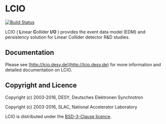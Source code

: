 # LCIO

[![Build Status](https://travis-ci.org/iLCSoft/LCIO.svg?branch=master)](https://travis-ci.org/iLCSoft/LCIO)

LCIO ( **L**inear **C**ollider **I/O** ) provides the event data model (EDM) and 
persistency solution for Linear Collider detector R&D studies.

## Documentation

Please see [http://lcio.desy.de](http://lcio.desy.de) for more information and detailed 
documentation on LCIO.

## Copyright and Licence

Copyright (c) 2003-2016, DESY, Deutsches Elektronen Synchrotron

Copyright (c) 2003-2016, SLAC, National Accelerator Laboratory

LCIO is distributed under the [BSD-3-Clause licence](http://opensource.org/licenses/BSD-3-Clause).



